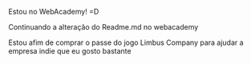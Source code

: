 Estou no WebAcademy! =D

Continuando a alteração do Readme.md no webacademy

Estou afim de comprar o passe do jogo Limbus Company para ajudar a empresa indie que eu gosto bastante
